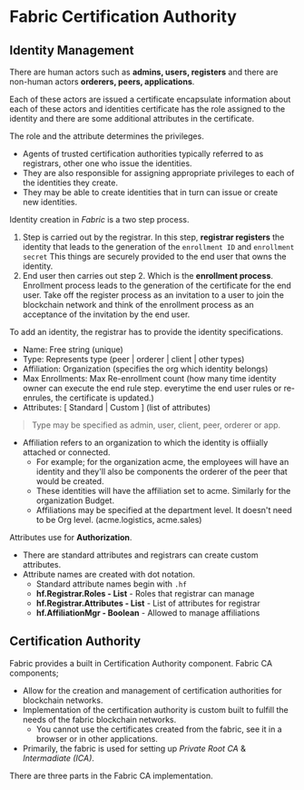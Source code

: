 # Fabric Certification Authority

## Identity Management

There are human actors such as **admins, users, registers** and there are non-human actors **orderers, peers, applications**.

Each of these actors are issued a certificate encapsulate information about each of these actors and identities certificate has the role assigned to the identity and there are some additional attributes in the certificate.

The role and the attribute determines the privileges.

- Agents of trusted certification authorities typically referred to as registrars, other one who issue the identities.
- They are also responsible for assigning appropriate privileges to each of the identities they create.
- They may be able to create identities that in turn can issue or create new identities.

Identity creation in _Fabric_ is a two step process.

1. Step is carried out by the registrar. In this step, **registrar registers** the identity that leads to the generation of the `enrollment ID` and `enrollment secret` This things are securely provided to the end user that owns the identity.
2. End user then carries out step 2. Which is the **enrollment process**. Enrollment process leads to the generation of the certificate for the end user. Take off the register process as an invitation to a user to join the blockchain network and think of the enrollment process as an acceptance of the invitation by the end user.

To add an identity, the registrar has to provide the identity specifications.

- Name: Free string (unique)
- Type: Represents type (peer | orderer | client | other types)
- Affiliation: Organization (specifies the org which identity belongs)
- Max Enrollments: Max Re-enrollment count (how many time identity owner can execute the end rule step. everytime the end user rules or re-enrules, the certificate is updated.)
- Attributes: [ Standard | Custom ] (list of attributes)

> Type may be specified as admin, user, client, peer, orderer or app.

- Affiliation refers to an organization to which the identity is offiially attached or connected.
  - For example; for the organization acme, the employees will have an identity and they'll also be components the orderer of the peer that would be created.
  - These identities will have the affiliation set to acme. Similarly for the organization Budget.
  - Affiliations may be specified at the department level. It doesn't need to be Org level. (acme.logistics, acme.sales)

Attributes use for **Authorization**.

- There are standard attributes and registrars can create custom attributes.
- Attribute names are created with dot notation.
  - Standard attribute names begin with `.hf`
  - **hf.Registrar.Roles - List** - Roles that registrar can manage
  - **hf.Registrar.Attributes - List** - List of attributes for registrar
  - **hf.AffiliationMgr - Boolean** - Allowed to manage affiliations

## Certification Authority

Fabric provides a built in Certification Authority component. Fabric CA components;

- Allow for the creation and management of certification authorities for blockchain networks.
- Implementation of the certification authority is custom built to fulfill the needs of the fabric blockchain networks.
  - You cannot use the certificates created from the fabric, see it in a browser or in other applications.
- Primarily, the fabric is used for setting up _Private Root CA_ & _Intermadiate (ICA)_.

There are three parts in the Fabric CA implementation.
